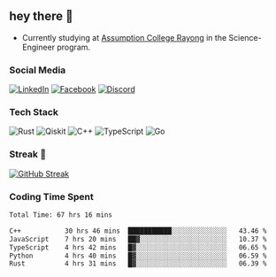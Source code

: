 ## hey there 👋

- Currently studying at [Assumption College Rayong](https://www.acr.ac.th) in the Science-Engineer program.

### Social Media

[![LinkedIn](https://img.shields.io/badge/linkedin-%230077B5.svg?style=for-the-badge&logo=linkedin&logoColor=white)](https://www.linkedin.com/in/kiattisakbeaw/)
[![Facebook](https://img.shields.io/badge/Facebook-%231877F2.svg?style=for-the-badge&logo=Facebook&logoColor=white)](https://www.facebook.com/kiattisakbeawsanburee)
[![Discord](https://img.shields.io/badge/Discord-%235865F2.svg?style=for-the-badge&logo=discord&logoColor=white)](https://discord.gg/dgRsHb5duc)

### Tech Stack
![Rust](https://img.shields.io/badge/rust-%23000000.svg?style=for-the-badge&logo=rust&logoColor=white)
![Qiskit](https://img.shields.io/badge/Qiskit-%236929C4.svg?style=for-the-badge&logo=Qiskit&logoColor=white)
![C++](https://img.shields.io/badge/c++-%2300599C.svg?style=for-the-badge&logo=c%2B%2B&logoColor=white)
![TypeScript](https://img.shields.io/badge/typescript-%23007ACC.svg?style=for-the-badge&logo=typescript&logoColor=white)
![Go](https://img.shields.io/badge/go-%2300ADD8.svg?style=for-the-badge&logo=go&logoColor=white)


### Streak 🚀
[![GitHub Streak](https://streak-stats.demolab.com?user=beawkiattisak&theme=dark&hide_border=true)](https://git.io/streak-stats)
</div>

### Coding Time Spent
<!--START_SECTION:waka-->

```txt
Total Time: 67 hrs 16 mins

C++           30 hrs 46 mins  ███████████░░░░░░░░░░░░░░   43.46 %
JavaScript    7 hrs 20 mins   ██▓░░░░░░░░░░░░░░░░░░░░░░   10.37 %
TypeScript    4 hrs 42 mins   █▓░░░░░░░░░░░░░░░░░░░░░░░   06.65 %
Python        4 hrs 40 mins   █▓░░░░░░░░░░░░░░░░░░░░░░░   06.59 %
Rust          4 hrs 31 mins   █▓░░░░░░░░░░░░░░░░░░░░░░░   06.39 %
```

<!--END_SECTION:waka-->
